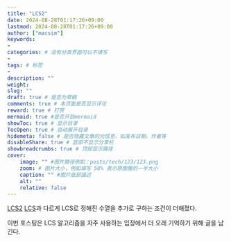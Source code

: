 ```yaml
---
title: "LCS2"
date: 2024-08-28T01:17:26+09:00
lastmod: 2024-08-28T01:17:26+09:00
author: ["macsim"]
keywords: 
- 
categories: # 没有分类界面可以不填写
- 
tags: # 标签
- 
description: ""
weight:
slug: ""
draft: true # 是否为草稿
comments: true # 本页面是否显示评论
reward: true # 打赏
mermaid: true #是否开启mermaid
showToc: true # 显示目录
TocOpen: true # 自动展开目录
hidemeta: false # 是否隐藏文章的元信息，如发布日期、作者等
disableShare: true # 底部不显示分享栏
showbreadcrumbs: true # 顶部显示路径
cover:
    image: "" #图片路径例如：posts/tech/123/123.png
    zoom: # 图片大小，例如填写 50% 表示原图像的一半大小
    caption: "" #图片底部描述
    alt: ""
    relative: false
---
```




[LCS2](https://www.acmicpc.net/problem/9252)
[LCS](https://www.acmicpc.net/problem/9251)과 다르게 LCS로 정해진 수열을 추가로 구하는 조건이 더해졌다.

이번 포스팅은 LCS 알고리즘을 자주 사용하는 입장에서 더 오래 기억하기 위해 글을 남긴다.


